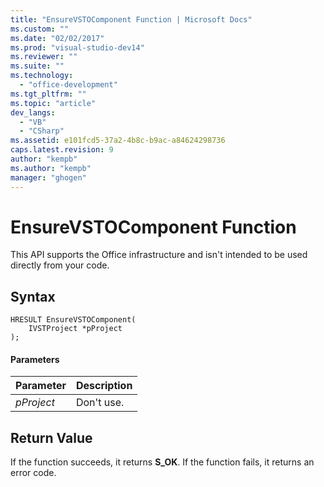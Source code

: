 ```yaml
---
title: "EnsureVSTOComponent Function | Microsoft Docs"
ms.custom: ""
ms.date: "02/02/2017"
ms.prod: "visual-studio-dev14"
ms.reviewer: ""
ms.suite: ""
ms.technology: 
  - "office-development"
ms.tgt_pltfrm: ""
ms.topic: "article"
dev_langs: 
  - "VB"
  - "CSharp"
ms.assetid: e101fcd5-37a2-4b8c-b9ac-a84624298736
caps.latest.revision: 9
author: "kempb"
ms.author: "kempb"
manager: "ghogen"
---
```

# EnsureVSTOComponent Function
  This API supports the Office infrastructure and isn't intended to be used directly from your code.  
  
## Syntax  
  
```  
HRESULT EnsureVSTOComponent(  
    IVSTProject *pProject  
);  
```  
  
#### Parameters  
  
|Parameter|Description|  
|---------------|-----------------|  
|*pProject*|Don't use.|  
  
## Return Value  
 If the function succeeds, it returns **S_OK**. If the function fails, it returns an error code.  
  
  
